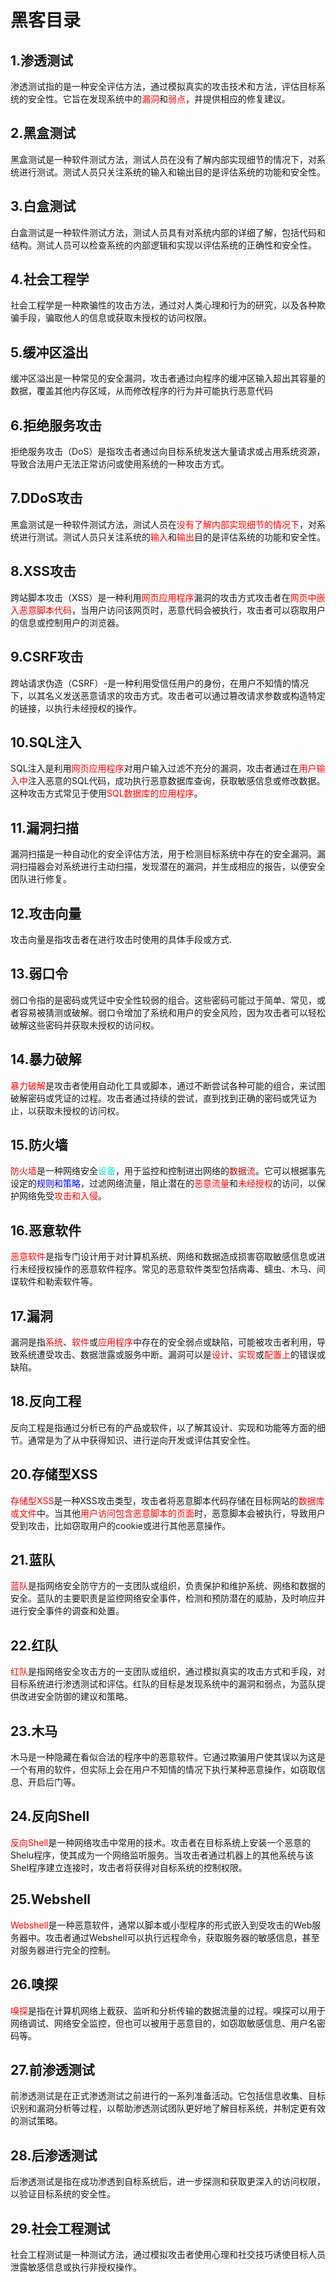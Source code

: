 # 黑客目录

## 1.渗透测试

渗透测试指的是一种安全评估方法，通过模拟真实的攻击技术和方法，评估目标系统的安全性。它旨在发现系统中的<font color='red'>漏洞</font>和<font color='red'>弱点</font>，并提供相应的修复建议。

## 2.黑盒测试

黑盒测试是一种软件测试方法，测试人员在没有了解内部实现细节的情况下，对系统进行测试。测试人员只关注系统的输入和输出目的是评估系统的功能和安全性。

## 3.白盒测试

白盒测试是一种软件测试方法，测试人员具有对系统内部的详细了解，包括代码和结构。测试人员可以检查系统的内部逻辑和实现以评估系统的正确性和安全性。

## 4.社会工程学

社会工程学是一种欺骗性的攻击方法，通过对人类心理和行为的研究，以及各种欺骗手段，骗取他人的信息或获取未授权的访问权限。

## 5.缓冲区溢出

缓冲区溢出是一种常见的安全漏洞，攻击者通过向程序的缓冲区输入超出其容量的数据，覆盖其他内存区域，从而修改程序的行为并可能执行恶意代码

## 6.拒绝服务攻击

拒绝服务攻击（DoS）是指攻击者通过向目标系统发送大量请求或占用系统资源，导致合法用户无法正常访问或使用系统的一种攻击方式。

## 7.DDoS攻击

黑盒测试是一种软件测试方法，测试人员在<font color='red'>没有了解内部实现细节的情况下</font>，对系统进行测试。测试人员只关注系统的<font color='red'>输入</font>和<font color='red'>输出</font>目的是评估系统的功能和安全性。

## 8.XSS攻击

跨站脚本攻击（XSS）是一种利用<font color='red'>网页应用程序</font>漏洞的攻击方式攻击者在<font color='red'>网页中嵌入恶意脚本代码</font>，当用户访问该网页时，恶意代码会被执行，攻击者可以窃取用户的信息或控制用户的浏览器。

## 9.CSRF攻击

跨站请求伪造（CSRF）-是一种利用受信任用户的身份，在用户不知情的情况下，以其名义发送恶意请求的攻击方式。攻击者可以通过篡改请求参数或构造特定的链接，以执行未经授权的操作。

## 10.SQL注入

SQL注入是利用<font color='red'>网页应用程序</font>对用户输入过滤不充分的漏洞，攻击者通过在<font color='red'>用户输入中</font>注入恶意的SQL代码，成功执行恶意数据库查询，获取敏感信息或修改数据。这种攻击方式常见于使用<font color='red'>SQL数据库的应用程序</font>。

## 11.漏洞扫描

漏洞扫描是一种自动化的安全评估方法，用于检测目标系统中存在的安全漏洞。漏洞扫描器会对系统进行主动扫描，发现潜在的漏洞，并生成相应的报告，以便安全团队进行修复。

## 12.攻击向量

攻击向量是指攻击者在进行攻击时使用的具体手段或方式.

## 13.弱口令

弱口令指的是密码或凭证中安全性较弱的组合。这些密码可能过于简单、常见，或者容易被猜测或破解。弱口令增加了系统和用户的安全风险，因为攻击者可以轻松破解这些密码并获取未授权的访问权。

## 14.暴力破解

<font color='red'>暴力破解</font>是攻击者使用自动化工具或脚本，通过不断尝试各种可能的组合，来试图破解密码或凭证的过程。攻击者通过持续的尝试，直到找到正确的密码或凭证为止，以获取未授权的访问权。

## 15.防火墙

<font color='red'>防火墙</font>是一种网络安全<font color='greed'>设备</font>，用于监控和控制进出网络的<font color='brud'>数据流</font>。它可以根据事先设定的<font color='blue'>规则和策略</font>，过滤网络流量，阻止潜在的<font color='red'>恶意流量</font>和<font color='red'>未经授权</font>的访问，以保护网络免受<font color='red'>攻击和入侵</font>。

## 16.恶意软件

<font color='red'>恶意软件</font>是指专门设计用于对计算机系统、网络和数据造成损害窃取敏感信息或进行未经授权操作的恶意软件程序。常见的恶意软件类型包括病毒、蠕虫、木马、间谍软件和勒索软件等。

## 17.漏洞

漏洞是指<font color='red'>系统</font>、<font color='red'>软件</font>或<font color='red'>应用程序</font>中存在的安全弱点或缺陷，可能被攻击者利用，导致系统遭受攻击、数据泄露或服务中断。漏洞可以是<font color='red'>设计</font>、<font color='red'>实现</font>或<font color='red'>配置上</font>的错误或缺陷。

## 18.反向工程

反向工程是指通过分析已有的产品或软件，以了解其设计、实现和功能等方面的细节。通常是为了从中获得知识、进行逆向开发或评估其安全性。

## 20.存储型XSS

<font color='red'>存储型XSS</font>是一种XSS攻击类型，攻击者将恶意脚本代码存储在目标网站的<font color='red'>数据库或文件</font>中。当其他<font color='red'>用户访问包含恶意脚本的页面</font>时，恶意脚本会被执行，导致用户受到攻击，比如窃取用户的cookie或进行其他恶意操作。

## 21.蓝队

<font color='red'>蓝队</font>是指网络安全防守方的一支团队或组织，负责保护和维护系统、网络和数据的安全。蓝队的主要职责是监控网络安全事件，检测和预防潜在的威胁，及时响应并进行安全事件的调查和处置。

## 22.红队

<font color='red'>红队</font>是指网络安全攻击方的一支团队或组织，通过模拟真实的攻击方式和手段，对目标系统进行渗透测试和评估。红队的目标是发现系统中的漏洞和弱点，为蓝队提供改进安全防御的建议和策略。

## 23.木马

木马是一种隐藏在看似合法的程序中的恶意软件。它通过欺骗用户使其误以为这是一个有用的软件，但实际上会在用户不知情的情况下执行某种恶意操作，如窃取信息、开启后门等。

## 24.反向Shell

<font color='red'>反向Shell</font>是一种网络攻击中常用的技术。攻击者在目标系统上安装一个恶意的Shelu程序，使其成为一个网络监听服务。当攻击者通过机器上的其他系统与该Shel程序建立连接时，攻击者将获得对自标系统的控制权限。

## 25.Webshell

<font color='red'>Webshell</font>是一种恶意软件，通常以脚本或小型程序的形式嵌入到受攻击的Web服务器中。攻击者通过Webshell可以执行远程命令，获取服务器的敏感信息，甚至对服务器进行完全的控制。

## 26.嗅探

<font color='red'>嗅探</font>是指在计算机网络上截获、监听和分析传输的数据流量的过程。嗅探可以用于网络调试、网络安全监控，但也可以被用于恶意目的，如窃取敏感信息、用户名密码等。

## 27.前渗透测试

前渗透测试是在正式渗透测试之前进行的一系列准备活动。它包括信息收集、目标识别和漏洞分析等过程，以帮助渗透测试团队更好地了解目标系统，并制定更有效的测试策略。

## 28.后渗透测试

后渗透测试是指在成功渗透到自标系统后，进一步探测和获取更深入的访问权限，以验证目标系统的安全性。

## 29.社会工程测试

社会工程测试是一种测试方法，通过模拟攻击者使用心理和社交技巧诱使目标人员泄露敏感信息或执行非授权操作。







































































































